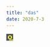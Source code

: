 ```yaml
---
title: "das"
date: 2020-7-3
---
```



![e52c4d6abf7f6db3d02946cac4990662.png](2020-07-03\e52c4d6abf7f6db3d02946cac4990662.png)
